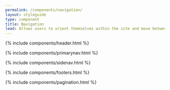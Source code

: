 ```yaml
---
permalink: /components/navigation/
layout: styleguide
type: component
title: Navigation
lead: Allows users to orient themselves within the site and move between pages.
---
```


{% include components/header.html %}

{% include components/primarynav.html %}

{% include components/sidenav.html %}

{% include components/footers.html %}

{% include components/pagination.html %}
